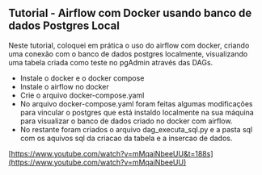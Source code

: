 
## Tutorial - Airflow com Docker usando banco de dados Postgres Local

Neste tutorial, coloquei em prática o uso do airflow com docker, criando uma conexão com o banco de dados postgres localmente, visualizando uma tabela criada como teste no pgAdmin através das DAGs.

- Instale o docker e o docker compose
- Instale o airflow no docker 
- Crie o arquivo docker-compose.yaml
- No arquivo docker-compose.yaml foram feitas algumas modificações para vincular o postgres que está instaldo localmente na sua máquina para visualizar o banco de dados criado no docker com airflow.
- No restante foram criados o arquivo dag_executa_sql.py e a pasta sql com os aquivos sql da criacao da tabela e a insercao de dados.

[https://www.youtube.com/watch?v=mMqaiNbeeUU&t=188s](https://www.youtube.com/watch?v=mMqaiNbeeUU)


